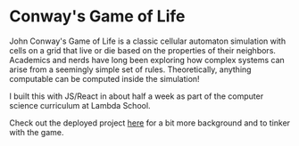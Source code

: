 # Conway's Game of Life

John Conway's Game of Life is a classic cellular automaton simulation with cells on a grid that live or die based on the properties of their neighbors. Academics and nerds have long been exploring how complex systems can arise from a seemingly simple set of rules. Theoretically, anything computable can be computed inside the simulation!

I built this with JS/React in about half a week as part of the computer science curriculum at Lambda School.

Check out the deployed project [here](https://gol.joelb.dev/) for a bit more background and to tinker with the game.
